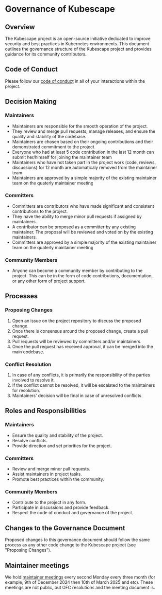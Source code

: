 # Governance of Kubescape

## Overview

The Kubescape project is an open-source initiative dedicated to improve security and best practices in Kubernetes environments. This document outlines the governance structure of the Kubescape project and provides guidance for its community contributors.

## Code of Conduct

Please follow our [code of conduct](CODE_OF_CONDUCT.md) in all of your interactions within the project.

## Decision Making

### Maintainers

- Maintainers are responsible for the smooth operation of the project.
- They review and merge pull requests, manage releases, and ensure the quality and stability of the codebase.
- Maintainers are chosen based on their ongoing contributions and their demonstrated commitment to the project.
- Everyone who had at least 5 code contribution in the last 12 month can submit her/himself for joining the maintainer team
- Maintainers who have not taken part in the project work (code, reviews, discussions) for 12 month are automaticaly removed from the maintainer team
- Maintainers are approved by a simple majority of the existing maintainer team on the quaterly maintainer meeting

### Committers

- Committers are contributors who have made significant and consistent contributions to the project.
- They have the ability to merge minor pull requests if assigned by maintainers.
- A contributor can be proposed as a committer by any existing maintainer. The proposal will be reviewed and voted on by the existing maintainers.
- Committers are approved by a simple majority of the existing maintainer team on the quaterly maintainer meeting

### Community Members

- Anyone can become a community member by contributing to the project. This can be in the form of code contributions, documentation, or any other form of project support.

## Processes

### Proposing Changes

1. Open an issue on the project repository to discuss the proposed change.
2. Once there is consensus around the proposed change, create a pull request.
3. Pull requests will be reviewed by committers and/or maintainers.
4. Once the pull request has received approval, it can be merged into the main codebase.

### Conflict Resolution

1. In case of any conflicts, it is primarily the responsibility of the parties involved to resolve it.
2. If the conflict cannot be resolved, it will be escalated to the maintainers for resolution.
3. Maintainers' decision will be final in case of unresolved conflicts.

## Roles and Responsibilities

### Maintainers

- Ensure the quality and stability of the project.
- Resolve conflicts.
- Provide direction and set priorities for the project.

### Committers

- Review and merge minor pull requests.
- Assist maintainers in project tasks.
- Promote best practices within the community.

### Community Members

- Contribute to the project in any form.
- Participate in discussions and provide feedback.
- Respect the code of conduct and governance of the project.

## Changes to the Governance Document

Proposed changes to this governance document should follow the same process as any other code change to the Kubescape project (see "Proposing Changes").


## Maintainer meetings

We hold [maintainer meetings](https://docs.google.com/document/d/1VfwyeYvixryyXiVmT7SoKNJJ0JwdNTzocUAJkTZjKdk/edit?usp=sharing) every second Monday every three month (for example, 9th of December 2024 then 10th of March 2025 and etc). These meetings are not public, but OFC resolutions and the meeting document is.